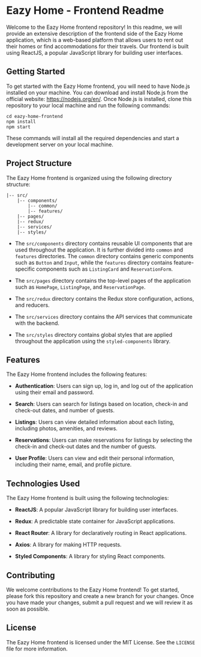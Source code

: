 # Eazy Home - Frontend Readme

Welcome to the Eazy Home frontend repository! In this readme, we will provide an extensive description of the frontend side of the Eazy Home application, which is a web-based platform that allows users to rent out their homes or find accommodations for their travels. Our frontend is built using ReactJS, a popular JavaScript library for building user interfaces.

## Getting Started

To get started with the Eazy Home frontend, you will need to have Node.js installed on your machine. You can download and install Node.js from the official website: https://nodejs.org/en/. Once Node.js is installed, clone this repository to your local machine and run the following commands:

```
cd eazy-home-frontend
npm install
npm start
```

These commands will install all the required dependencies and start a development server on your local machine.

## Project Structure

The Eazy Home frontend is organized using the following directory structure:

```
|-- src/
    |-- components/
        |-- common/
        |-- features/
    |-- pages/
    |-- redux/
    |-- services/
    |-- styles/
```

- The `src/components` directory contains reusable UI components that are used throughout the application. It is further divided into `common` and `features` directories. The `common` directory contains generic components such as `Button` and `Input`, while the `features` directory contains feature-specific components such as `ListingCard` and `ReservationForm`.

- The `src/pages` directory contains the top-level pages of the application such as `HomePage`, `ListingPage`, and `ReservationPage`.

- The `src/redux` directory contains the Redux store configuration, actions, and reducers.

- The `src/services` directory contains the API services that communicate with the backend.

- The `src/styles` directory contains global styles that are applied throughout the application using the `styled-components` library.

## Features

The Eazy Home frontend includes the following features:

- **Authentication**: Users can sign up, log in, and log out of the application using their email and password.

- **Search**: Users can search for listings based on location, check-in and check-out dates, and number of guests.

- **Listings**: Users can view detailed information about each listing, including photos, amenities, and reviews.

- **Reservations**: Users can make reservations for listings by selecting the check-in and check-out dates and the number of guests.

- **User Profile**: Users can view and edit their personal information, including their name, email, and profile picture.

## Technologies Used

The Eazy Home frontend is built using the following technologies:

- **ReactJS**: A popular JavaScript library for building user interfaces.

- **Redux**: A predictable state container for JavaScript applications.

- **React Router**: A library for declaratively routing in React applications.

- **Axios**: A library for making HTTP requests.

- **Styled Components**: A library for styling React components.

## Contributing

We welcome contributions to the Eazy Home frontend! To get started, please fork this repository and create a new branch for your changes. Once you have made your changes, submit a pull request and we will review it as soon as possible.

## License

The Eazy Home frontend is licensed under the MIT License. See the `LICENSE` file for more information.